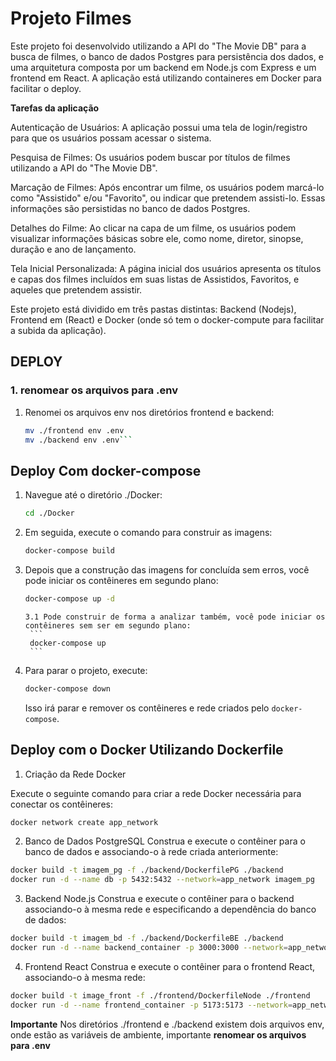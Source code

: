 # Projeto Filmes

Este projeto foi desenvolvido utilizando a API do "The Movie DB" para a busca de filmes, o banco de dados Postgres para persistência dos dados, e uma arquitetura composta por um backend em Node.js com Express e um frontend em React.
A aplicação está utilizando containeres em Docker para facilitar o deploy.

**Tarefas da aplicação**

Autenticação de Usuários: A aplicação possui uma tela de login/registro para que os usuários possam acessar o sistema.

Pesquisa de Filmes: Os usuários podem buscar por títulos de filmes utilizando a API do "The Movie DB".

Marcação de Filmes: Após encontrar um filme, os usuários podem marcá-lo como "Assistido" e/ou "Favorito", ou indicar que pretendem assisti-lo. Essas informações são persistidas no banco de dados Postgres.

Detalhes do Filme: Ao clicar na capa de um filme, os usuários podem visualizar informações básicas sobre ele, como nome, diretor, sinopse, duração e ano de lançamento.

Tela Inicial Personalizada: A página inicial dos usuários apresenta os títulos e capas dos filmes incluídos em suas listas de Assistidos, Favoritos, e aqueles que pretendem assistir.

Este projeto está dividido em três pastas distintas: Backend (Nodejs), Frontend em (React) e Docker (onde só tem o docker-compute para facilitar a subida da aplicação).

## DEPLOY

### 1.  **renomear os arquivos para .env**

1. Renomei os arquivos env nos diretórios frontend e backend:
    ```bash
    mv ./frontend env .env
    mv ./backend env .env```


## Deploy Com docker-compose

1. Navegue até o diretório ./Docker:
    ```bash
    cd ./Docker
    ```

2. Em seguida, execute o comando para construir as imagens:
    ```bash
    docker-compose build
    ```

3. Depois que a construção das imagens for concluída sem erros, você pode iniciar os contêineres em segundo plano:
    ```bash
    docker-compose up -d
    ```
       3.1 Pode construir de forma a analizar também, você pode iniciar os contêineres sem ser em segundo plano:
        ```
        docker-compose up
        ```

4. Para parar o projeto, execute:
    ```bash
    docker-compose down
    ```
    Isso irá parar e remover os contêineres e rede criados pelo `docker-compose`.





## Deploy com o Docker Utilizando Dockerfile

1. Criação da Rede Docker

Execute o seguinte comando para criar a rede Docker necessária para conectar os contêineres:

```bash
docker network create app_network
```


2. Banco de Dados PostgreSQL
Construa e execute o contêiner para o banco de dados e associando-o à rede criada anteriormente:
```bash
docker build -t imagem_pg -f ./backend/DockerfilePG ./backend
docker run -d --name db -p 5432:5432 --network=app_network imagem_pg
```

3. Backend Node.js
Construa e execute o contêiner para o backend associando-o à mesma rede e especificando a dependência do banco de dados:
```bash
docker build -t imagem_bd -f ./backend/DockerfileBE ./backend
docker run -d --name backend_container -p 3000:3000 --network=app_network imagem_bd
```

4. Frontend React
Construa e execute o contêiner para o frontend React, associando-o à mesma rede:

```bash
docker build -t image_front -f ./frontend/DockerfileNode ./frontend
docker run -d --name frontend_container -p 5173:5173 --network=app_network image_front
```



**Importante**
Nos diretórios ./frontend e ./backend 
existem dois arquivos env, onde estão as variáveis de ambiente, importante **renomear os arquivos para .env** 
